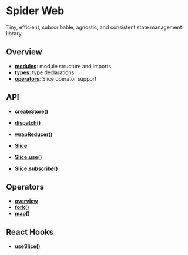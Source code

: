 # Spider Web

Tiny, efficient, subscribable, agnostic, and consistent state management library.

## Overview

- [**modules**](./overview/modules.md): module structure and imports
- [**types**](./overview/types.md): type declarations
- [**operators**](./operators/overview): Slice operator support

## API

- [**createStore()**](./api/createStore.md)
- [**dispatch()**](./api/dispatch.md)
- [**wrapReducer()**](./api/wrapReducer.md)

- [**Slice**](./api/Slice.md)
- [**Slice.use()**](./api/SliceUse.md)
- [**Slice.subscribe()**](./api/SliceSubscribe.md)

## Operators

- [**overview**](./operators/overview)
- [**fork()**](./operators/fork)
- [**map()**](./operators/map)

## React Hooks

- [**useSlice()**](./reactHooksUseSlice.md)

